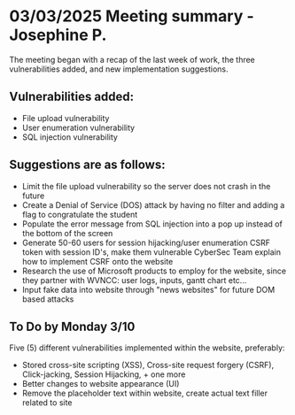 # 03/03/2025 Meeting summary - Josephine P.
The meeting began with a recap of the last week of work, the three vulnerabilities
added, and new implementation suggestions.
## Vulnerabilities added:
* File upload vulnerability
* User enumeration vulnerability
* SQL injection vulnerability
## Suggestions are as follows:
* Limit the file upload vulnerability so the server does not crash in the future
* Create a Denial of Service (DOS) attack by having no filter and adding a flag to congratulate the student
* Populate the error message from SQL injection into a pop up instead of the bottom of the screen
* Generate 50-60 users for session hijacking/user enumeration CSRF token with session ID's, make them vulnerable CyberSec Team explain how to implement CSRF onto the website
* Research the use of Microsoft products to employ for the website, since they partner with WVNCC: user logs, inputs, gantt chart etc...
* Input fake data into website through "news websites" for future DOM based attacks
## To Do by Monday 3/10
Five (5) different vulnerabilities implemented within the website, preferably:
* Stored cross-site scripting (XSS), Cross-site request forgery (CSRF), Click-jacking, Session Hijacking, + one more
* Better changes to website appearance (UI)
* Remove the placeholder text within website, create actual text filler related to site
